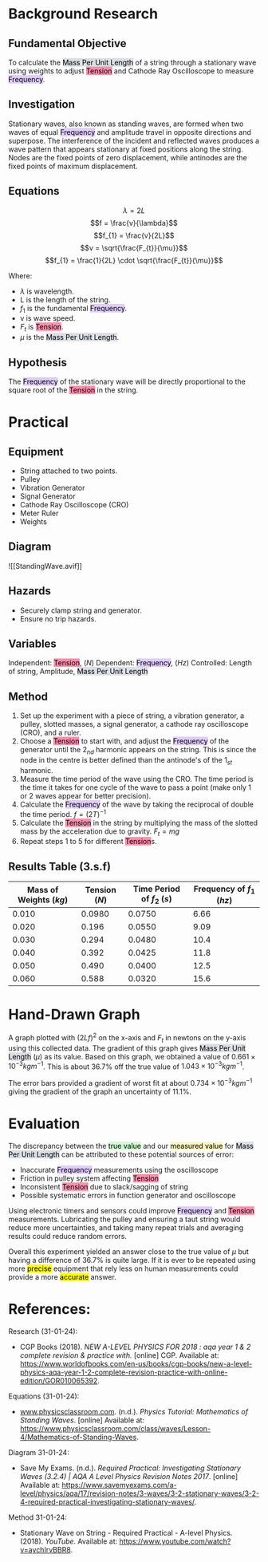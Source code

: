 # Background Research
## Fundamental Objective
To calculate the <mark style="background: #CACFD9A6;">Mass Per Unit Length</mark> of a string through a stationary wave using weights to adjust <mark style="background: #FF5582A6;">Tension</mark> and Cathode Ray Oscilloscope to measure <mark style="background: #D2B3FFA6;">Frequency</mark>.

## Investigation
Stationary waves, also known as standing waves, are formed when two waves of equal <mark style="background: #D2B3FFA6;">Frequency</mark> and amplitude travel in opposite directions and superpose. The interference of the incident and reflected waves produces a wave pattern that appears stationary at fixed positions along the string. Nodes are the fixed points of zero displacement, while antinodes are the fixed points of maximum displacement.

## Equations
$$\lambda = 2L$$
$$f = \frac{v}{\lambda}$$
$$f_{1} = \frac{v}{2L}$$
$$v = \sqrt{\frac{F_{t}}{\mu}}$$
$$f_{1} = \frac{1}{2L} \cdot \sqrt{\frac{F_{t}}{\mu}}$$

Where:
- $\lambda$ is wavelength.
- L is the length of the string.
- $f_{1}$ is the fundamental <mark style="background: #D2B3FFA6;">Frequency</mark>.
- v is wave speed.
- $F_{t}$ is <mark style="background: #FF5582A6;">Tension</mark>.
- $\mu$ is the <mark style="background: #CACFD9A6;">Mass Per Unit Length</mark>.

## Hypothesis
The <mark style="background: #D2B3FFA6;">Frequency</mark> of the stationary wave will be directly proportional to the square root of the <mark style="background: #FF5582A6;">Tension</mark> in the string.

# Practical
## Equipment 
- String attached to two points.
- Pulley
- Vibration Generator
- Signal Generator
- Cathode Ray Oscilloscope (CRO)
- Meter Ruler
- Weights

## Diagram
![[StandingWave.avif]]

## Hazards
- Securely clamp string and generator.
- Ensure no trip hazards.
## Variables
Independent: <mark style="background: #FF5582A6;">Tension</mark>, $(N)$
Dependent: <mark style="background: #D2B3FFA6;">Frequency</mark>, $(Hz)$
Controlled: Length of string, Amplitude, <mark style="background: #CACFD9A6;">Mass Per Unit Length</mark>

## Method
1. Set up the experiment with a piece of string, a vibration generator, a pulley, slotted masses, a signal generator, a cathode ray oscilloscope (CRO), and a ruler.
2. Choose a <mark style="background: #FF5582A6;">Tension</mark> to start with, and adjust the <mark style="background: #D2B3FFA6;">Frequency</mark> of the generator until the $2_{nd}$ harmonic appears on the string. This is since the node in the centre is better defined than the antinode's of the $1_{st}$ harmonic.
3. Measure the time period of the wave using the CRO. The time period is the time it takes for one cycle of the wave to pass a point (make only 1 or 2 waves appear for better precision).
4. Calculate the <mark style="background: #D2B3FFA6;">Frequency</mark> of the wave by taking the reciprocal of double the time period. $f = (2T)^{-1}$
5. Calculate the <mark style="background: #FF5582A6;">Tension</mark> in the string by multiplying the mass of the slotted mass by the acceleration due to gravity. $F_{t} = mg$
6. Repeat steps 1 to 5 for different <mark style="background: #FF5582A6;">Tension</mark>s.

## Results Table (3.s.f)

| Mass of Weights $(kg)$ | Tension $(N)$ | Time Period of $f_{2}$ $(s)$ | Frequency of $f_{1}$ $(hz)$ |
| ---------------------- | ------------- | ---------------------------- | --------------------------- |
| 0.010                  | 0.0980        | 0.0750                       | 6.66                        |
| 0.020                  | 0.196         | 0.0550                       | 9.09                        |
| 0.030                  | 0.294         | 0.0480                       | 10.4                        |
| 0.040                  | 0.392         | 0.0425                       | 11.8                        |
| 0.050                  | 0.490         | 0.0400                       | 12.5                        |
| 0.060                  | 0.588         | 0.0320                       | 15.6                        |

# Hand-Drawn Graph
A graph plotted with $(2Lf)^{2}$ on the x-axis and $F_{t}$ in newtons on the y-axis using this collected data. The gradient of this graph gives <mark style="background: #CACFD9A6;">Mass Per Unit Length</mark> ($\mu$) as its value. Based on this graph, we obtained a value of $0.661 \times 10^{-3} kgm^{-1}$. This is about $36.7\%$ off the true value of $1.043 \times 10^{-3} kgm^{-1}$.

The error bars provided a gradient of worst fit at about $0.734 \times 10^{-3} kgm^{-1}$ giving the gradient of the graph an uncertainty of $11.1\%$.

# Evaluation
The discrepancy between the <mark style="background: #BBFABBA6;">true value</mark> and our <mark style="background: #FFF3A3A6;">measured value</mark> for <mark style="background: #CACFD9A6;">Mass Per Unit Length</mark> can be attributed to these potential sources of error:
- Inaccurate <mark style="background: #D2B3FFA6;">Frequency</mark> measurements using the oscilloscope 
- Friction in pulley system affecting <mark style="background: #FF5582A6;">Tension</mark>
- Inconsistent <mark style="background: #FF5582A6;">Tension</mark> due to slack/sagging of string
- Possible systematic errors in function generator and oscilloscope

Using electronic timers and sensors could improve <mark style="background: #D2B3FFA6;">Frequency</mark> and <mark style="background: #FF5582A6;">Tension</mark> measurements. Lubricating the pulley and ensuring a taut string would reduce more uncertainties, and taking many repeat trials and averaging results could reduce random errors.

Overall this experiment yielded an answer close to the true value of $\mu$ but having a difference of $36.7\%$ is quite large. If it is ever to be repeated using more <mark class="hltr-red">precise</mark> equipment that rely less on human measurements could provide a more <mark class="hltr-orange">accurate</mark> answer.

# References:
Research (31-01-24):
- CGP Books (2018). _NEW A-LEVEL PHYSICS FOR 2018 : aqa year 1 & 2 complete revision & practice with._ [online] CGP. Available at: https://www.worldofbooks.com/en-us/books/cgp-books/new-a-level-physics-aqa-year-1-2-complete-revision-practice-with-online-edition/GOR010065392.

Equations (31-01-24):
- www.physicsclassroom.com. (n.d.). _Physics Tutorial: Mathematics of Standing Waves_. [online] Available at: https://www.physicsclassroom.com/class/waves/Lesson-4/Mathematics-of-Standing-Waves.

Diagram 31-01-24:
- Save My Exams. (n.d.). _Required Practical: Investigating Stationary Waves (3.2.4) | AQA A Level Physics Revision Notes 2017_. [online] Available at: https://www.savemyexams.com/a-level/physics/aqa/17/revision-notes/3-waves/3-2-stationary-waves/3-2-4-required-practical-investigating-stationary-waves/.

Method 31-01-24:
- Stationary Wave on String - Required Practical - A-level Physics. (2018). _YouTube_. Available at: https://www.youtube.com/watch?v=aychIrvBBR8.

‌